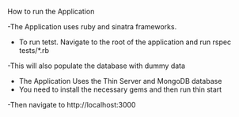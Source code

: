 How to run the Application

-The Application uses ruby and sinatra frameworks.
- To run tetst. Navigate to the root of the application and run
    rspec tests/*.rb

-This will also populate the database with dummy data

- The Application Uses the Thin Server and MongoDB database
- You need to install the necessary gems and then run
    thin start

-Then navigate to http://localhost:3000